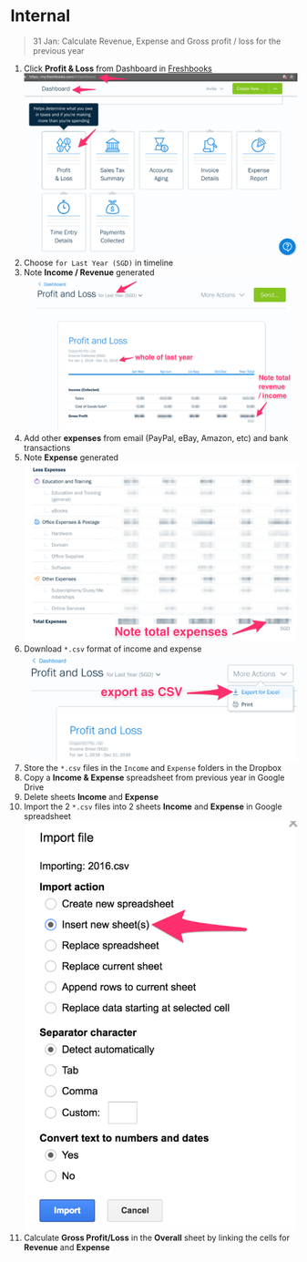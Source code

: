 # Internal

> 31 Jan: Calculate Revenue, Expense and Gross profit / loss for the previous year

1. Click **Profit & Loss** from Dashboard in [Freshbooks](https://my.freshbooks.com)
  ![](img/freshbooks-dashboard.png)
1. Choose `for Last Year (SGD)` in timeline
1. Note **Income / Revenue** generated
  ![](img/fresbbooks-revenue.png)
1. Add other **expenses** from email (PayPal, eBay, Amazon, etc) and bank transactions
1. Note **Expense** generated![](img/freshbooks-expense.png)
1. Download `*.csv` format of income and expense
   ![](img/freshbooks-export.png)
1. Store the `*.csv` files in the `Income` and `Expense` folders in the Dropbox
1. Copy a **Income & Expense** spreadsheet from previous year in Google Drive
1. Delete sheets **Income** and **Expense**
11. Import the 2 `*.csv` files into 2 sheets **Income** and **Expense** in Google spreadsheet
  ![](img/gdocs-import.png)
11. Calculate **Gross Profit/Loss** in the **Overall** sheet by linking the cells for **Revenue** and **Expense**
